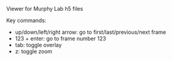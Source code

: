 Viewer for Murphy Lab h5 files

Key commands:

- up/down/left/right arrow: go to first/last/previous/next frame
- 123 + enter: go to frame number 123
- tab: toggle overlay
- z: toggle zoom